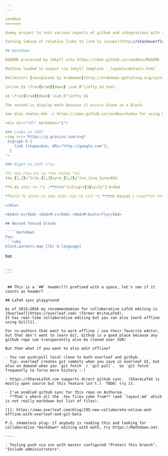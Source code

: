 ```yaml
---
---

sandbox
=======

Dummy project to test various aspects of github and integrations with it.

Testing [abuse of relative links to link to issues](http://stackoverflow.com/a/20829706/239657): [#1](/../../issues/1).

## markdown

README processed by Jekyll into https://cben.github.io/sandbox/README

MathJax loaded in output via Jekyll template `_layouts/default.html`.

Delimiters [recognized by kramdown](http://kramdown.gettalong.org/syntax.html#math-blocks):

inline $$ \frac{kram}{down} \sum_0^\infty $$ text.

$$ \frac{kram}{down} \sum_0^\infty $$

The second is display math because it occurs alone in a block.

See also <katex.md> -> https://cben.github.io/sandbox/katex for using KaTeX instead of MathJax.

<div dir="rtl" markdown="1">

### Links in SVG?
<img src='https://g.gravizo.com/svg?
 digraph G {
    link [shape=box; URL="http://google.com"];
  }
'>

### Right-to-left עברית

נזכיר שעקומה מסדר שני היא בעלת מבנה כללי.
$$a_{1,1}x^2+2a_{1,2}xy+a_{2,2}y^2+a_1x+a_2y+a=0$$

**תרגיל**. צייר את העקום $$.4x^2+2\sqrt{3}xy+2y^2-6=0$$

**פתרון** כדי להבין את מבנה העקום נאפס את המקדם של המונום $$xy$$ באמצעות טרנספורמציה מתאימה בין מערכות קורדינאטות. לפי הנוסחא שפיתחנו בהרצאה,תמיד ניתן לסובב את מערכת הקורדינאטות ב $$\theta$$ מעלות נגד כיוון השעון ולקבל מערכת מתאימה $$O'$$ שבה העקום הוא בעל צורה קנונית. ...

</div>

<kbd>C-x</kbd> <kbd>M-c</kbd> <kbd>M-butterfly</kbd>

## Nested fenced blocks

`````markdown
Foo:
```ruby
block.parents.map {|b| b.language}
```
bar.
`````

---
```


 ## This is a `##` header(?) prefixed with a space, let's see if it counts as header?

## LaTeX sync playground

As of 2015–2016 my recommendadion for collaborative LaTeX editing is [Overleaf](https://overleaf.com) (former WriteLaTeX).
It has real-time collaborative editing but you can also [work offline using Git][1].

For co-authors that want to work offline / use their favorite editor, but that don't want to learn Git, Github is a good place because any github repo can transparently also be cloned over SVN!

But then what if you want to also edit offline?

- You can push/pull local clone to both overleaf and github.
  Tip: overleaf creates git commits when you save in overleaf UI, but also on demand when you `git fetch` / `git pull`.  So `git fetch` frequently to force more history :-)

- https://ShareLaTeX.com supports direct github sync.  (ShareLaTeX is mostly open source but this feature isn't.)  TODO: try it.

- I've enabled github sync for this repo on Authorea.
  **That's where all the .tex files come from** (and `layout.md` which is not really markdown but list of files).

[1]: https://www.overleaf.com/blog/195-new-collaborate-online-and-offline-with-overleaf-and-git-beta

P.S. shameless plug: if anybody is reading this and looking for collaborative *markdown* editing with math, try https://Mathdown.net.

----

- Testing push via svn with master configured "Protect this branch", "Include administrators".
